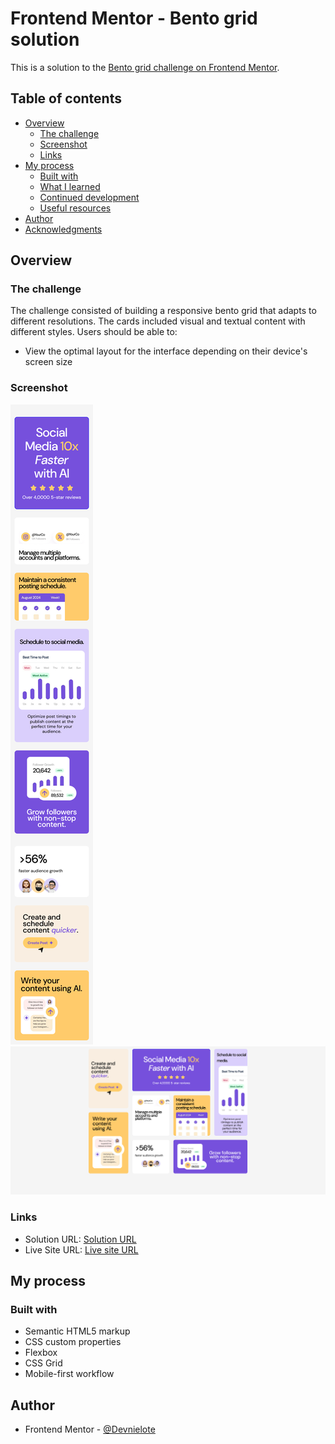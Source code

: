 # Frontend Mentor - Bento grid solution

This is a solution to the [Bento grid challenge on Frontend Mentor](https://www.frontendmentor.io/challenges/bento-grid-RMydElrlOj). 

## Table of contents

- [Overview](#overview)
  - [The challenge](#the-challenge)
  - [Screenshot](#screenshot)
  - [Links](#links)
- [My process](#my-process)
  - [Built with](#built-with)
  - [What I learned](#what-i-learned)
  - [Continued development](#continued-development)
  - [Useful resources](#useful-resources)
- [Author](#author)
- [Acknowledgments](#acknowledgments)

## Overview
### The challenge
The challenge consisted of building a responsive bento grid that adapts to different resolutions. The cards included visual and textual content with different styles.
Users should be able to:

- View the optimal layout for the interface depending on their device's screen size

### Screenshot

![Mobile view](./assets/images/bento-grid-mobile.png)
![Desktop view](./assets/images/bento-grid-desktop.png)

### Links

- Solution URL: [Solution URL](https://your-solution-url.com)
- Live Site URL: [Live site URL](https://devnielote.github.io/bento-grid/)

## My process

### Built with

- Semantic HTML5 markup
- CSS custom properties
- Flexbox
- CSS Grid
- Mobile-first workflow

## Author

- Frontend Mentor - [@Devnielote](https://www.frontendmentor.io/profile/yourusername)
